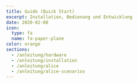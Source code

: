 ```yaml
---
title: Guide (Quick Start)
excerpt: Installation, Bedienung und Entwicklung
date: 2020-02-08
icon:
  type: fa
  name: fa-paper-plane
color: orange
sections:
  - /anleitung/hardware
  - /anleitung/installation
  - /anleitung/alice
  - /anleitung/alice-scenarios
---
```

